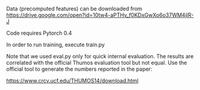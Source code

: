 Data (precomputed features) can be downloaded from 
  https://drive.google.com/open?id=10tw4-aPTHv_f0KDxGwXo6o37WM4jlR-J


Code requires Pytorch 0.4

In order to run training, execute train.py

Note that we used eval.py only for quick internal evaluation. The results are correlated with the official Thumos evaluation tool but not equal.
Use the official tool to generate the numbers reported in the paper:

https://www.crcv.ucf.edu/THUMOS14/download.html
